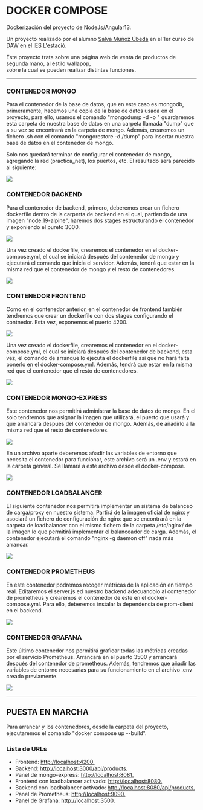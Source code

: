 <h1>DOCKER COMPOSE</h1>

<p style="text-align: justify">Dockerización del proyecto de NodeJs/Angular13.<br>
  
Un proyecto realizado por el alumno <a href="https://github.com/Salmu10">Salva Muñoz Úbeda</a> en el 1er curso de DAW en el <a href="https://portal.edu.gva.es/iestacio/">IES L'estació</a>.<br>
  
Este proyecto trata sobre una página web de venta de productos de segunda mano, al estilo wallapop,<br> sobre la cual se pueden realizar distintas funciones.</p>
<hr>
  
<h3>CONTENEDOR MONGO</h3>
 
<p>Para el contenedor de la base de datos, que en este caso es mongodb, primeramente, hacemos 
una copia de la base de datos usada en el proyecto, para ello, usamos el comando "mongodump -d <database name> -o <target directory>"
guardaremos esta carpeta de nuestra base de datos en una carpeta llamada "dump" que a su vez se encontrará en la carpeta de mongo.
Además, crearemos un fichero .sh con el comando "mongorestore -d <database name> /dump" para insertar nuestra base de datos en el 
contenedor de mongo.<p>

<p>Solo nos quedará terminar de configurar el contenedor de mongo, agregando la red (practica_net), los puertos, etc.
El resultado será parecido al siguiente:</p>

<img src="images/mongo_1.png">

<h3>CONTENEDOR BACKEND</h3>

<p>Para el contenedor de backend, primero, deberemos crear un fichero dockerfile dentro de la carperta de backend en el qual, partiendo 
de una imagen "node:19-alpine", haremos dos stages estructurando el contenedor y exponiendo el pureto 3000.</p>

<img src="images/backend_1.png">

<p>Una vez creado el dockerfile, crearemos el contenedor en el docker-compose.yml, el cual se iniciará después del contenedor de mongo y 
ejecutará el comando que inicia el servidor. Además, tendrá que estar en la misma red que el contenedor de mongo y el resto de contenedores.</p>

<img src="images/backend_2.png">

<h3>CONTENEDOR FRONTEND</h3>

<p>Como en el contenedor anterior, en el contenedor de frontend también tendremos que crear un dockerfile con dos stages configurando el contnedor. Esta vez, exponemos el puerto 4200.</p>

<img src="images/frontend_1.png">

<p>Una vez creado el dockerfile, crearemos el contenedor en el docker-compose.yml, el cual se iniciará después del contenedor de backend,
esta vez, el comando de arranque lo ejecuta el dockerfile así que no hará falta ponerlo en el docker-compose.yml. Además, tendrá que estar 
en la misma red que el contenedor que el resto de contenedores.</p>

<img src="images/frontend_2.png">

<h3>CONTENEDOR MONGO-EXPRESS</h3>

<p>Este contenedor nos permitirá administrar la base de datos de mongo. En el solo tendremos que asignar la
imagen que utilizará, el puerto que usará y que arrancará después del contenedor de mongo. Además, de añadirlo a la misma red que el resto de contenedores.</p>

<img src="images/mongo_express_1.png">

<p>En un archivo aparte deberemos añadir las variables de entorno que necesita el contenedor para funcionar, este archivo será un .env y estará en la carpeta general. Se llamará a este archivo desde el docker-compose.</p>

<img src="images/mongo_express_2.png">

<h3>CONTENEDOR LOADBALANCER</h3>

<p>El siguiente contenedor nos permitirá implementar un sistema de balanceo de carga/proxy en nuestro sistema. Partirá de la imagen oficial de nginx y asociará un fichero de configuración de nginx que se encontrará en la carpeta de loadbalancer con el mismo fichero de la carpeta /etc/nginx/ de la imagen lo que permitirá implementar el balanceador de carga. Además, el contenedor ejecutará el comando "nginx -g daemon off" nada más arrancar.</p>

<img src="images/loadbalancer.png">

<h3>CONTENEDOR PROMETHEUS</h3>

<p>En este contenedor podremos recoger métricas de la aplicación en tiempo real. Editaremos el server.js ed nuestro backend adecuandolo al contenedor de prometheus
y crearemos el contenedor de este en el docker-compose.yml. Para ello, deberemos instalar la dependencia de prom-client en el backend.</p>

<img src="images/prometheus.png">

<h3>CONTENEDOR GRAFANA</h3>

<p>Este último contenedor nos permitirá graficar todas las métricas creadas por el servicio Prometheus. Arrancará en el puerto 3500 y arrancará después del contenedor de prometheus.
Además, tendremos que añadir las variables de entorno necesarias para su funcionamiento en el archivo .env creado previamente.</p>

<img src="images/grafana.png">

<hr>

<h2>PUESTA EN MARCHA</h2>

<p>Para arrancar y los contenedores, desde la carpeta del proyecto, ejecutaremos el comando "docker compose up --build".</p>

<h3>Lista de URLs</h3>
<ul>
  <li>Frontend: <a href="http://localhost:4200">http://localhost:4200.</a></li>
  <li>Backend: <a href="http://localhost:3000/api/products">http://localhost:3000/api/products.</a></li>
  <li>Panel de mongo-express: <a href="http://localhost:8081">http://localhost:8081.</a></li>
  <li>Frontend con loadbalancer activado: <a href="http://localhost:8080">http://localhost:8080.</a></li>
  <li>Backend con loadbalancer activado: <a href="http://localhost:8080/api/products">http://localhost:8080/api/products.</a></li>
  <li>Panel de Prometheus: <a href="http://localhost:9090">http://localhost:9090.</a></li>
  <li>Panel de Grafana: <a href="http://localhost:3500">http://localhost:3500.</a></li>
</ul>